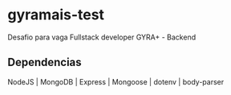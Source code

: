 # gyramais-test
Desafio para vaga Fullstack developer GYRA+ - Backend

## Dependencias
NodeJS | MongoDB | Express | Mongoose | dotenv | body-parser